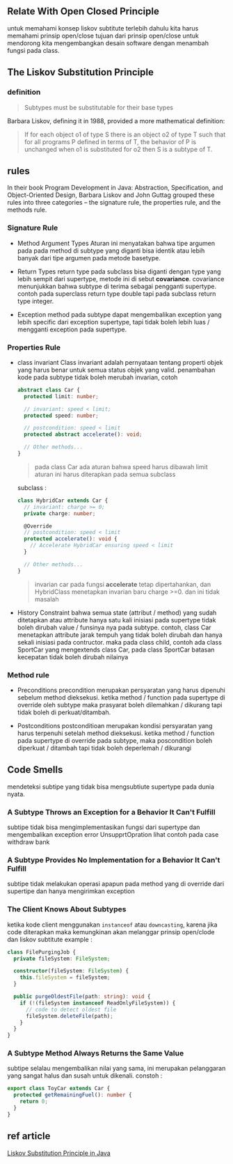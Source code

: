## Relate With Open Closed Principle

untuk memahami konsep liskov subtitute terlebih dahulu kita harus memahami prinsip open/close
tujuan dari prinsip open/close untuk mendorong kita mengembangkan desain software dengan menambah
fungsi pada class.

## The Liskov Substitution Principle

### definition

> Subtypes must be substitutable for their base types

Barbara Liskov, defining it in 1988, provided a more mathematical definition:

> If for each object o1 of type S there is an object o2 of type T such that for all programs P defined in terms of T, the behavior of P is unchanged when o1 is substituted for o2 then S is a subtype of T.

## rules

In their book Program Development in Java: Abstraction, Specification, and Object-Oriented Design, Barbara Liskov and John Guttag grouped these rules into three categories – the signature rule, the properties rule, and the methods rule.

### Signature Rule

- Method Argument Types
  Aturan ini menyatakan bahwa tipe argumen pada pada method di subtype yang diganti bisa identik atau lebih banyak dari tipe argumen pada metode basetype.
- Return Types
  return type pada subclass bisa diganti dengan type yang lebih sempit dari supertype, metode ini di sebut **covariance**. covariance menunjukkan bahwa subtype di terima sebagai pengganti supertype.
  contoh pada superclass return type double tapi pada subclass return type integer.

- Exception
  method pada subtype dapat mengembalikan exception yang lebih specific dari exception supertype, tapi tidak boleh lebih luas / mengganti exception pada supertype.

### Properties Rule

- class invariant
  Class invariant adalah pernyataan tentang properti objek yang harus benar untuk semua status objek yang valid.
  penambahan kode pada subtype tidak boleh merubah invarian, cotoh

  ```ts
  abstract class Car {
    protected limit: number;

    // invariant: speed < limit;
    protected speed: number;

    // postcondition: speed < limit
    protected abstract accelerate(): void;

    // Other methods...
  }
  ```

  > pada class Car ada aturan bahwa speed harus dibawah limit aturan ini harus diterapkan pada semua subclass

  subclass :

  ```ts
  class HybridCar extends Car {
    // invariant: charge >= 0;
    private charge: number;

    @Override
    // postcondition: speed < limit
    protected accelerate(): void {
      // Accelerate HybridCar ensuring speed < limit
    }

    // Other methods...
  }
  ```

  > invarian car pada fungsi **accelerate** tetap dipertahankan, dan HybridClass menetapkan invarian baru charge >=0. dan ini tidak masalah

- History Constraint
  bahwa semua state (attribut / method) yang sudah ditetapkan atau attribute hanya satu kali inisiasi pada supertype tidak boleh dirubah value / funsinya nya pada subtype. contoh, class Car menetapkan attribute jarak tempuh yang tidak boleh dirubah dan hanya sekali inisiasi pada contructor. maka pada class child, contoh ada class SportCar yang mengextends class Car, pada class SportCar batasan kecepatan tidak boleh dirubah nilainya

### Method rule

- Preconditions
  precondition merupakan persyaratan yang harus dipenuhi sebelum method dieksekusi.
  ketika method / function pada supertype di override oleh subtype maka prasyarat boleh dilemahkan / dikurang
  tapi tidak boleh di perkuat/ditambah.

- Postconditions
  postconditioan merupakan kondisi persyaratan yang harus terpenuhi setelah method dieksekusi.
  ketika method / function pada supertype di override pada subtype, maka poscondition boleh diperkuat / ditambah tapi tidak boleh deperlemah / dikurangi

## Code Smells

mendeteksi subtipe yang tidak bisa mengsubtiute supertype pada dunia nyata.

### A Subtype Throws an Exception for a Behavior It Can't Fulfill

subtipe tidak bisa mengimplementasikan fungsi dari supertype dan mengembalikan exception error UnsupprtOpration
lihat contoh pada case withdraw bank

### A Subtype Provides No Implementation for a Behavior It Can't Fulfill

subtipe tidak melakukan operasi apapun pada method yang di override dari supertipe dan hanya mengirimkan exception

### The Client Knows About Subtypes

ketika kode client menggunakan `instanceof` atau `downcasting`, karena jika code diterapkan maka kemungkinan akan melanggar prinsip open/clode dan liskov subtitute
example :

```ts
class FilePurgingJob {
  private fileSystem: FileSystem;

  constructor(fileSystem: FileSystem) {
    this.fileSystem = fileSystem;
  }

  public purgeOldestFile(path: string): void {
    if (!(fileSystem instanceof ReadOnlyFileSystem)) {
      // code to detect oldest file
      fileSystem.deleteFile(path);
    }
  }
}
```

### A Subtype Method Always Returns the Same Value

subtipe selalau mengembalikan nilai yang sama, ini merupakan pelanggaran yang sangat halus dan susah untuk dikenali.
constoh :

```ts
export class ToyCar extends Car {
  protected getRemainingFuel(): number {
    return 0;
  }
}
```

## ref article

[Liskov Substitution Principle in Java](https://www.baeldung.com/java-liskov-substitution-principle)

